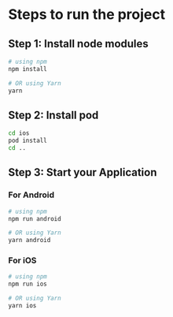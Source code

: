 # Steps to run the project

## Step 1: Install node modules

```bash
# using npm
npm install

# OR using Yarn
yarn
```

## Step 2: Install pod

```bash
cd ios
pod install
cd ..
```

## Step 3: Start your Application

### For Android

```bash
# using npm
npm run android

# OR using Yarn
yarn android
```

### For iOS

```bash
# using npm
npm run ios

# OR using Yarn
yarn ios
```

